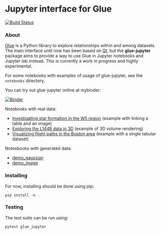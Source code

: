 # Jupyter interface for Glue

[![Build Status](https://travis-ci.org/glue-viz/glue-jupyter.svg?branch=master)](https://travis-ci.org/glue-viz/glue-jupyter)

### About

[Glue](http://glueviz.org/) is a Python library to explore relationships within and among datasets. The main interface until now has been based on [Qt](https://www.qt.io), but the **glue-jupyter** package aims to provide a way to use Glue in Jupyter notebooks and Jupyter lab instead. This is currently a work in progress and highly experimental.

For some notebooks with examples of usage of glue-jupyter, see the ``notebooks`` directory.

You can try out glue-jupyter online at mybinder:

[![Binder](https://mybinder.org/badge.svg)](https://mybinder.org/v2/gh/glue-viz/glue-jupyter/mybinder)

Notebooks with real data:

* [Investigating star formation in the W5 region](https://mybinder.org/v2/gh/glue-viz/glue-example-data/jupyter?filepath=Astronomy%2FW5%2FW5%20Tutorial.ipynb) (example with linking a table and an image)
* [Exploring the L1448 data in 3D](https://mybinder.org/v2/gh/glue-viz/glue-example-data/jupyter?filepath=Astronomy%2FL1448%2FL1448%20in%203D.ipynb) (example of 3D volume rendering)
* [Visualizing flight paths in the Boston area](https://mybinder.org/v2/gh/glue-viz/glue-example-data/jupyter?filepath=Planes%2FBoston%20Planes.ipynb) (example with a single tabular dataset)

Notesbooks with generated data:

  * [demo_gaussian](https://mybinder.org/v2/gh/glue-viz/glue-jupyter/master?filepath=notebooks%2Fdemo_image.ipynb)
  * [demo_image](https://mybinder.org/v2/gh/glue-viz/glue-jupyter/master?filepath=notebooks%2Fdemo_image.ipynb)

### Installing

For now, installing should be done using pip:

    pip install -e .
    
### Testing

The test suite can be run using:

    pytest glue_jupyter

